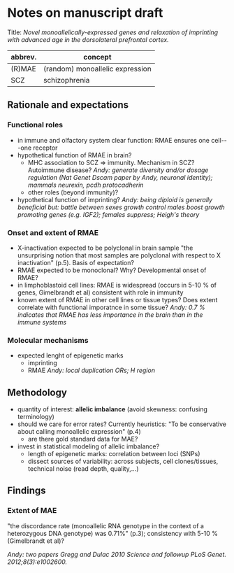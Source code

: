 # Notes on manuscript draft

Title: *Novel monoallelically-expressed genes and relaxation of imprinting with advanced age in the
dorsolateral prefrontal cortex.*

abbrev. | concept
------------- | -------------
(R)MAE | (random) monoallelic expression
SCZ | schizophrenia

## Rationale and expectations

### Functional roles
* in immune and olfactory system clear function: RMAE ensures one cell---one receptor
* hypothetical function of RMAE in brain?
    * MHC association to SCZ => immunity. Mechanism in SCZ?  Autoimmune disease?
*Andy: generate diversity and/or dosage regulation (Nat Genet Dscam paper by
Andy, neuronal identity); mammals neurexin, pcdh protocadherin*
    * other roles (beyond immunity)?
* hypothetical function of imprinting?
*Andy: being diploid is generally
beneficial but: battle between sexes growth control males boost growth
promoting genes (e.g. IGF2); females suppress; Heigh's theory*

### Onset and extent of RMAE
* X-inactivation expected to be polyclonal in brain sample
"the unsurprising notion that most samples are polyclonal with respect to X inactivation" (p.5).  Basis of expectation?
* RMAE expected to be monoclonal?  Why?  Developmental onset of RMAE?
* in limphoblastoid cell lines: RMAE is widespread (occurs in 5-10 % of genes, Gimelbrandt et al) consistent with role in immunity
* known extent of RMAE in other cell lines or tissue types?  Does extent
correlate with functional imporatnce in some tissue?
*Andy: 0.7 % indicates
that RMAE has less importance in the brain than in the immune systems*

### Molecular mechanisms

* expected lenght of epigenetic marks
    * imprinting
    * RMAE
*Andy: local duplication ORs; H region*

## Methodology

* quantity of interest: **allelic imbalance** (avoid skewness: confusing terminology)
* should we care for error rates? Currently heuristics: "To be conservative about calling monoallelic expression" (p.4)
    * are there gold standard data for MAE?
* invest in statistical modeling of allelic imbalance?
    * length of epigenetic marks: correlation between loci (SNPs)
    * dissect sources of variability: across subjects, cell clones/tissues, technical noise (read depth, quality,...)

## Findings

### Extent of MAE

"the discordance rate (monoallelic RNA genotype in the context of a heterozygous DNA genotype) was 0.71%" (p.3); consistency with 5-10 % (Gimelbrandt et al)?

*Andy: two papers Gregg and Dulac 2010 Science and followup PLoS Genet. 2012;8(3):e1002600.*

